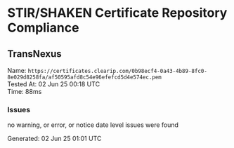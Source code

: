 # STIR/SHAKEN Certificate Repository Compliance

## TransNexus

Name: `https://certificates.clearip.com/0b98ecf4-0a43-4b89-8fc0-8e029d8258fa/af50595afd8c54e96efefcd5d4e574ec.pem`\
Tested At: 02 Jun 25 00:18 UTC\
Time: 88ms

### Issues

no warning, or error, or notice date level issues were found

Generated: 02 Jun 25 01:01 UTC